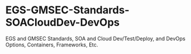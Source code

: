 # EGS-GMSEC-Standards-SOACloudDev-DevOps
EGS and GMSEC Standards, SOA and Cloud Dev/Test/Deploy, and DevOps Options, Containers, Frameworks, Etc.
